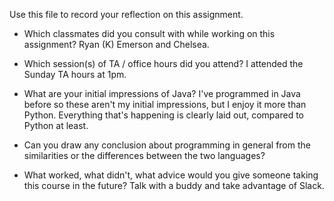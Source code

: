 Use this file to record your reflection on this assignment.

- Which classmates did you consult with while working on this assignment?
    Ryan (K) Emerson and Chelsea.

- Which session(s) of TA / office hours did you attend?
    I attended the Sunday TA hours at 1pm.

- What are your initial impressions of Java? 
    I've programmed in Java before so these aren't my initial impressions, but I enjoy it more than Python. Everything that's happening is clearly laid out, compared to Python at least.

- Can you draw any conclusion about programming in general from the similarities or the differences between the two languages? 
    

- What worked, what didn't, what advice would you give someone taking this course in the future?
    Talk with a buddy and take advantage of Slack.